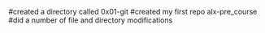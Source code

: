 
#created a directory called 0x01-git
#created my first repo alx-pre_course
#did a number of file and directory modifications
